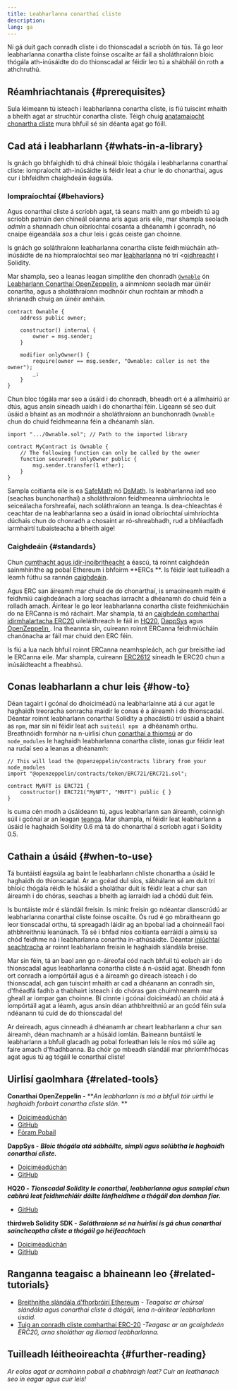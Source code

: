 ```yaml
---
title: Leabharlanna conarthaí cliste
description:
lang: ga
---
```


Ní gá duit gach conradh cliste i do thionscadal a scríobh ón tús. Tá go leor leabharlanna conartha cliste foinse oscailte ar fáil a sholáthraíonn bloic thógála ath-inúsáidte do do thionscadal ar féidir leo tú a shábháil ón roth a athchruthú.

## Réamhriachtanais {#prerequisites}

Sula léimeann tú isteach i leabharlanna conartha cliste, is fiú tuiscint mhaith a bheith agat ar struchtúr conartha cliste. Téigh chuig [anatamaíocht chonartha cliste](/developers/docs/smart-contracts/anatomy/) mura bhfuil sé sin déanta agat go fóill.

## Cad atá i leabharlann {#whats-in-a-library}

Is gnách go bhfaighidh tú dhá chineál bloic thógála i leabharlanna conarthaí cliste: iompraíocht ath-inúsáidte is féidir leat a chur le do chonarthaí, agus cur i bhfeidhm chaighdeáin éagsúla.

### Iompraíochtaí {#behaviors}

Agus conarthaí cliste á scríobh agat, tá seans maith ann go mbeidh tú ag scríobh patrúin den chineál céanna arís agus arís eile, mar shampla seoladh _admin_ a shannadh chun oibríochtaí cosanta a dhéanamh i gconradh, nó cnaipe éigeandála _sos_ a chur leis i gcás ceiste gan choinne.

Is gnách go soláthraíonn leabharlanna conartha cliste feidhmiúcháin ath-inúsáidte de na hiompraíochtaí seo mar [leabharlanna](https://solidity.readthedocs.io/en/v0.7.2/contracts.html#libraries) nó trí <[oidhreacht](https://solidity.readthedocs.io/en/v0.7.2/contracts.html#inheritance) i Solidity.

Mar shampla, seo a leanas leagan simplithe den chonradh [`Ownable`](https://github.com/OpenZeppelin/openzeppelin-contracts/blob/v3.2.0/contracts/access/Ownable.sol) ón [Leabharlann Conarthaí OpenZeppelin](https://github.com/OpenZeppelin/openzeppelin-contracts), a ainmníonn seoladh mar úinéir conartha, agus a sholáthraíonn modhnóir chun rochtain ar mhodh a shrianadh chuig an úinéir amháin.

```solidity
contract Ownable {
    address public owner;

    constructor() internal {
        owner = msg.sender;
    }

    modifier onlyOwner() {
        require(owner == msg.sender, "Ownable: caller is not the owner");
        _;
    }
}
```

Chun bloc tógála mar seo a úsáid i do chonradh, bheadh ​​ort é a allmhairiú ar dtús, agus ansin síneadh uaidh i do chonarthaí féin. Ligeann sé seo duit úsáid a bhaint as an modhnóir a sholáthraíonn an bunchonradh `Ownable` chun do chuid feidhmeanna féin a dhéanamh slán.

```solidity
import ".../Ownable.sol"; // Path to the imported library

contract MyContract is Ownable {
    // The following function can only be called by the owner
    function secured() onlyOwner public {
        msg.sender.transfer(1 ether);
    }
}
```

Sampla coitianta eile is ea [SafeMath](https://docs.openzeppelin.com/contracts/3.x/utilities#math) nó [DsMath](https://dappsys.readthedocs.io/en/latest/ds_math.html). Is leabharlanna iad seo (seachas bunchonarthaí) a sholáthraíonn feidhmeanna uimhríochta le seiceálacha forshreafaí, nach soláthraíonn an teanga. Is dea-chleachtas é ceachtar de na leabharlanna seo a úsáid in ionad oibríochtaí uimhríochta dúchais chun do chonradh a chosaint ar ró-shreabhadh, rud a bhféadfadh iarmhairtí tubaisteacha a bheith aige!

### Caighdeáin {#standards}

Chun [cumthacht agus idir-inoibritheacht](/developers/docs/smart-contracts/composability/) a éascú, tá roinnt caighdeán sainmhínithe ag pobal Ethereum i bhfoirm **ERCs **. Is féidir leat tuilleadh a léamh fúthu sa rannán [caighdeáin](/developers/docs/standards/).

Agus ERC san áireamh mar chuid de do chonarthaí, is smaoineamh maith é feidhmiú caighdeánach a lorg seachas iarracht a dhéanamh do chuid féin a rolladh amach. Áirítear le go leor leabharlanna conartha cliste feidhmiúcháin do na ERCanna is mó ráchairt. Mar shampla, tá an [caighdeán comharthaí idirmhalartacha ERC20](/developers/tutorials/understand-the-erc-20-token-smart-contract/) uileláithreach le fáil in [HQ20](https://github.com/HQ20/contracts/blob/master/contracts/token/README.md), [DappSys](https://github.com/dapphub/ds-token/) agus [OpenZeppelin ](https://docs.openzeppelin.com/contracts/3.x/erc20). Ina theannta sin, cuireann roinnt ERCanna feidhmiúcháin chanónacha ar fáil mar chuid den ERC féin.

Is fiú a lua nach bhfuil roinnt ERCanna neamhspleách, ach gur breisithe iad le ERCanna eile. Mar shampla, cuireann [ERC2612](https://eips.ethereum.org/EIPS/eip-2612) síneadh le ERC20 chun a inúsáidteacht a fheabhsú.

## Conas leabharlann a chur leis {#how-to}

Déan tagairt i gcónaí do dhoiciméadú na leabharlainne atá á cur agat le haghaidh treoracha sonracha maidir le conas é a áireamh i do thionscadal. Déantar roinnt leabharlann conarthaí Solidity a phacáistiú trí úsáid a bhaint as `npm`, mar sin ní féidir leat ach `suiteáil npm ` a dhéanamh orthu. Breathnóidh formhór na n-uirlisí chun [conarthaí a thiomsú](/developers/docs/smart-contracts/compiling/) ar do `node_modules` le haghaidh leabharlanna conartha cliste, ionas gur féidir leat na rudaí seo a leanas a dhéanamh:

```solidity
// This will load the @openzeppelin/contracts library from your node_modules
import "@openzeppelin/contracts/token/ERC721/ERC721.sol";

contract MyNFT is ERC721 {
    constructor() ERC721("MyNFT", "MNFT") public { }
}
```

Is cuma cén modh a úsáideann tú, agus leabharlann san áireamh, coinnigh súil i gcónaí ar an leagan [teanga](/developers/docs/smart-contracts/languages/). Mar shampla, ní féidir leat leabharlann a úsáid le haghaidh Solidity 0.6 má tá do chonarthaí á scríobh agat i Solidity 0.5.

## Cathain a úsáid {#when-to-use}

Tá buntáistí éagsúla ag baint le leabharlann chliste chonartha a úsáid le haghaidh do thionscadal. Ar an gcéad dul síos, sábhálann sé am duit trí bhloic thógála réidh le húsáid a sholáthar duit is féidir leat a chur san áireamh i do chóras, seachas a bheith ag iarraidh iad a chódú duit féin.

Is buntáiste mór é slándáil freisin. Is minic freisin go ndéantar dianscrúdú ar leabharlanna conarthaí cliste foinse oscailte. Ós rud é go mbraitheann go leor tionscadal orthu, tá spreagadh láidir ag an bpobal iad a choinneáil faoi athbhreithniú leanúnach. Tá sé i bhfad níos coitianta earráidí a aimsiú sa chód feidhme ná i leabharlanna conartha in-athúsáidte. Déantar [iniúchtaí seachtracha](https://github.com/OpenZeppelin/openzeppelin-contracts/tree/master/audits) ar roinnt leabharlann freisin le haghaidh slándála breise.

Mar sin féin, tá an baol ann go n-áireofaí cód nach bhfuil tú eolach air i do thionscadal agus leabharlanna conartha cliste á n-úsáid agat. Bheadh fonn ort conradh a iompórtáil agus é a áireamh go díreach isteach i do thionscadal, ach gan tuiscint mhaith ar cad a dhéanann an conradh sin, d'fhéadfá fadhb a thabhairt isteach i do chóras gan chuimhneamh mar gheall ar iompar gan choinne. Bí cinnte i gcónaí doiciméadú an chóid atá á iompórtáil agat a léamh, agus ansin déan athbhreithniú ar an gcód féin sula ndéanann tú cuid de do thionscadal de!

Ar deireadh, agus cinneadh á dhéanamh ar cheart leabharlann a chur san áireamh, déan machnamh ar a húsáid iomlán. Baineann buntáistí le leabharlann a bhfuil glacadh ag pobal forleathan leis le níos mó súile ag faire amach d'fhadhbanna. Ba chóir go mbeadh slándáil mar phríomhfhócas agat agus tú ag tógáil le conarthaí cliste!

## Uirlisí gaolmhara {#related-tools}

**Conarthaí OpenZeppelin -** **_An leabharlann is mó a bhfuil tóir uirthi le haghaidh forbairt conartha cliste slán._ **

- [Doiciméadúchán](https://docs.openzeppelin.com/contracts/)
- [GitHub](https://github.com/OpenZeppelin/openzeppelin-contracts)
- [Fóram Pobail](https://forum.openzeppelin.com/c/general/16)

**DappSys -** **_Bloic thógála atá sábháilte, simplí agus solúbtha le haghaidh conarthaí cliste._**

- [Doiciméadúchán](https://dappsys.readthedocs.io/)
- [GitHub](https://github.com/dapphub/dappsys)

**HQ20 -** **_Tionscadal Solidity le conarthaí, leabharlanna agus samplaí chun cabhrú leat feidhmchláir dáilte lánfheidhme a thógáil don domhan fíor._**

- [GitHub](https://github.com/HQ20/contracts)

**thirdweb Solidity SDK -** **_Soláthraíonn sé na huirlisí is gá chun conarthaí saincheaptha cliste a thógáil go héifeachtach_**

- [Doiciméadúchán](https://portal.thirdweb.com/solidity/)
- [GitHub](https://github.com/thirdweb-dev/contracts)

## Ranganna teagaisc a bhaineann leo {#related-tutorials}

- [Breithnithe slándála d'fhorbróirí Ethereum](/developers/docs/smart-contracts/security/) _- Teagaisc ar chúrsaí slándála agus conarthaí cliste á dtógáil, lena n-áirítear leabharlann úsáid._
- [Tuig an conradh cliste comharthaí ERC-20](/developers/tutorials/understand-the-erc-20-token-smart-contract/) _-Teagasc ar an gcaighdeán ERC20, arna sholáthar ag iliomad leabharlanna._

## Tuilleadh léitheoireachta {#further-reading}

_Ar eolas agat ar acmhainn pobail a chabhraigh leat? Cuir an leathanach seo in eagar agus cuir leis!_
